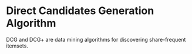 Direct Candidates Generation Algorithm
===================================

DCG and DCG+ are data mining algorithms for discovering share-frequent itemsets.
